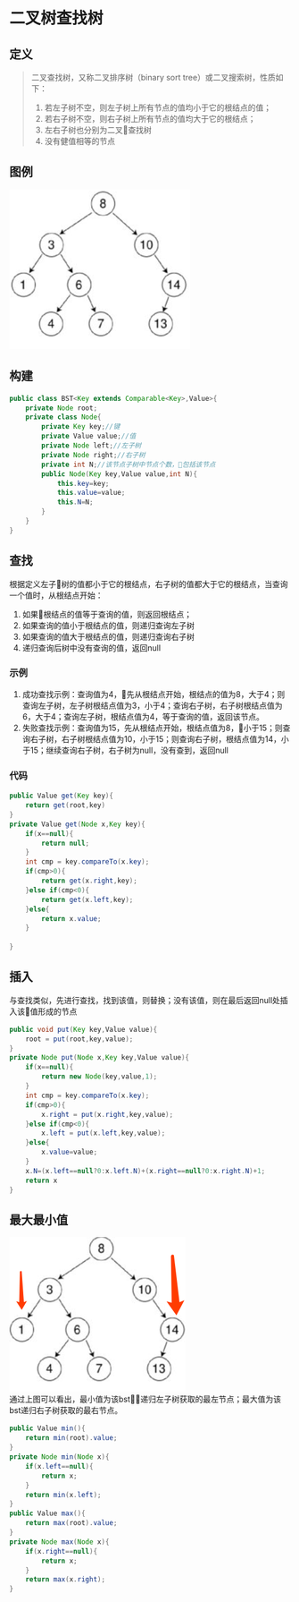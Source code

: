 # 二叉树查找树
## 定义
>二叉查找树，又称二叉排序树（binary sort tree）或二叉搜索树，性质如下：    
> 1. 若左子树不空，则左子树上所有节点的值均小于它的根结点的值；
> 2. 若右子树不空，则右子树上所有节点的值均大于它的根结点；
> 3. 左右子树也分别为二叉查找树
> 4. 没有健值相等的节点
## 图例
![二叉搜索树](../images/bst.png)
## 构建
```java
public class BST<Key extends Comparable<Key>,Value>{
    private Node root;
    private class Node{
        private Key key;//键
        private Value value;//值
        private Node left;//左子树
        private Node right;//右子树
        private int N;//该节点子树中节点个数，包括该节点
        public Node(Key key,Value value,int N){
            this.key=key;
            this.value=value;
            this.N=N;
        }
    }
}
```
## 查找
根据定义左子树的值都小于它的根结点，右子树的值都大于它的根结点，当查询一个值时，从根结点开始：  
1. 如果根结点的值等于查询的值，则返回根结点；
2. 如果查询的值小于根结点的值，则递归查询左子树
3. 如果查询的值大于根结点的值，则递归查询右子树
4. 递归查询后树中没有查询的值，返回null
### 示例
1. 成功查找示例：查询值为4，先从根结点开始，根结点的值为8，大于4；则查询左子树，左子树根结点值为3，小于4；查询右子树，右子树根结点值为6，大于4；查询左子树，根结点值为4，等于查询的值，返回该节点。
2. 失败查找示例：查询值为15，先从根结点开始，根结点值为8，小于15；则查询右子树，右子树根结点值为10，小于15；则查询右子树，根结点值为14，小于15；继续查询右子树，右子树为null，没有查到，返回null
### 代码
```java
public Value get(Key key){
    return get(root,key)
}
private Value get(Node x,Key key){
    if(x==null){
        return null;
    }
    int cmp = key.compareTo(x.key);
    if(cmp>0){
        return get(x.right,key);
    }else if(cmp<0){
        return get(x.left,key);
    }else{
        return x.value;
    }

}
```
## 插入
与查找类似，先进行查找，找到该值，则替换；没有该值，则在最后返回null处插入该值形成的节点
```java
public void put(Key key,Value value){
    root = put(root,key,value);
}
private Node put(Node x,Key key,Value value){
    if(x==null){
        return new Node(key,value,1);
    }
    int cmp = key.compareTo(x.key);
    if(cmp>0){
        x.right = put(x.right,key,value);
    }else if(cmp<0){
        x.left = put(x.left,key,value);
    }else{
        x.value=value;
    }
    x.N=(x.left==null?0:x.left.N)+(x.right==null?0:x.right.N)+1;
    return x
}
```
## 最大最小值
![最大最小值](../images/bstminmax.png)  
通过上图可以看出，最小值为该bst递归左子树获取的最左节点；最大值为该bst递归右子树获取的最右节点。
```java
public Value min(){
    return min(root).value;
}
private Node min(Node x){
    if(x.left==null){
        return x;
    }
    return min(x.left);
}
public Value max(){
    return max(root).value;
}
private Node max(Node x){
    if(x.right==null){
        return x;
    }
    return max(x.right);
}
```


